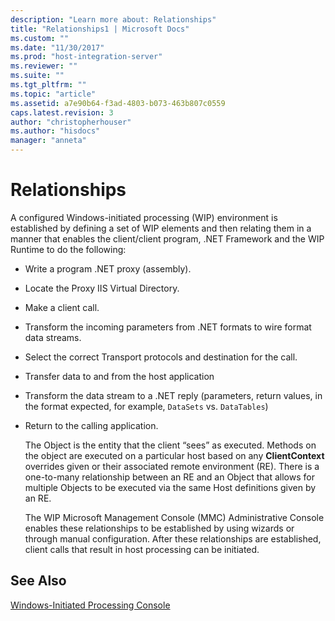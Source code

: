 ```yaml
---
description: "Learn more about: Relationships"
title: "Relationships1 | Microsoft Docs"
ms.custom: ""
ms.date: "11/30/2017"
ms.prod: "host-integration-server"
ms.reviewer: ""
ms.suite: ""
ms.tgt_pltfrm: ""
ms.topic: "article"
ms.assetid: a7e90b64-f3ad-4803-b073-463b807c0559
caps.latest.revision: 3
author: "christopherhouser"
ms.author: "hisdocs"
manager: "anneta"
---
```

# Relationships
A configured Windows-initiated processing (WIP) environment is established by defining a set of WIP elements and then relating them in a manner that enables the client/client program, .NET Framework and the WIP Runtime to do the following:  
  
- Write a program .NET proxy (assembly).  
  
- Locate the Proxy IIS Virtual Directory.  
  
- Make a client call.  
  
- Transform the incoming parameters from .NET formats to wire format data streams.  
  
- Select the correct Transport protocols and destination for the call.  
  
- Transfer data to and from the host application  
  
- Transform the data stream to a .NET reply (parameters, return values, in the format expected, for example, `DataSets` vs. `DataTables`)  
  
- Return to the calling application.  
  
  The Object is the entity that the client “sees” as executed. Methods on the object are executed on a particular host based on any **ClientContext** overrides given or their associated remote environment (RE). There is a one-to-many relationship between an RE and an Object that allows for multiple Objects to be executed via the same Host definitions given by an RE.  
  
  The WIP Microsoft Management Console (MMC) Administrative Console enables these relationships to be established by using wizards or through manual configuration. After these relationships are established, client calls that result in host processing can be initiated.  
  
## See Also  
 [Windows-Initiated Processing Console](../core/windows-initiated-processing-console1.md)
